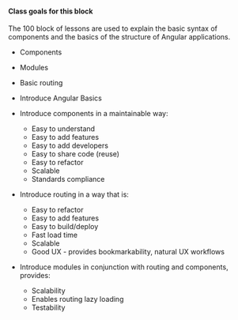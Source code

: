 #### Class goals for this block

The 100 block of lessons are used to explain the basic syntax
of components and the basics of the structure of Angular applications.

* Components
* Modules
* Basic routing


* Introduce Angular Basics
* Introduce components in a maintainable way:
  * Easy to understand
  * Easy to add features
  * Easy to add developers
  * Easy to share code (reuse)
  * Easy to refactor
  * Scalable
  * Standards compliance
* Introduce routing in a way that is:
  * Easy to refactor
  * Easy to add features
  * Easy to build/deploy
  * Fast load time
  * Scalable
  * Good UX - provides bookmarkability, natural UX workflows
* Introduce modules in conjunction with routing and components, provides:
  * Scalability
  * Enables routing lazy loading
  * Testability

